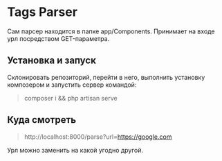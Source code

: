 # Tags Parser
Сам парсер находится в папке app/Components. Принимает на входе урл посредством GET-параметра.

## Установка и запуск
Склонировать репозиторий, перейти в него, выполнить установку композером и запустить сервер командой:
> composer i && php artisan serve

## Куда смотреть
> http://localhost:8000/parse?url=https://google.com

Урл можно заменить на какой угодно другой.
